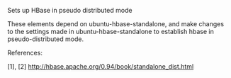 Sets up HBase in pseudo distributed mode

These elements depend on ubuntu-hbase-standalone, and make changes to
the settings made in ubuntu-hbase-standalone to establish hbase in
pseudo-distributed mode.

References:

[1], [2] http://hbase.apache.org/0.94/book/standalone_dist.html

